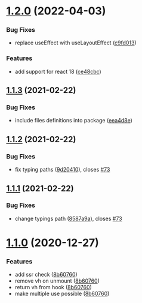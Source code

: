 # [1.2.0](https://github.com/dimazuien/react-viewport-height/compare/v1.1.3...v1.2.0) (2022-04-03)


### Bug Fixes

* replace useEffect with useLayoutEffect ([c9fd013](https://github.com/dimazuien/react-viewport-height/commit/c9fd013f64963070ea90faaa5afdd9d9efb1552a))


### Features

* add support for react 18 ([ce48cbc](https://github.com/dimazuien/react-viewport-height/commit/ce48cbc10959b42b21aa421f3ea6a4ba2104d70c))

## [1.1.3](https://github.com/dimazuien/react-viewport-height/compare/v1.1.2...v1.1.3) (2021-02-22)


### Bug Fixes

* include files definitions into package ([eea4d8e](https://github.com/dimazuien/react-viewport-height/commit/eea4d8e353935130c8e3b81397a76edbe0ace328))

## [1.1.2](https://github.com/dimazuien/react-viewport-height/compare/v1.1.1...v1.1.2) (2021-02-22)


### Bug Fixes

* fix typing paths ([9d20410](https://github.com/dimazuien/react-viewport-height/commit/9d204101a9dd1b2d57858db965838dcd971d019c)), closes [#73](https://github.com/dimazuien/react-viewport-height/issues/73)

## [1.1.1](https://github.com/dimazuien/react-viewport-height/compare/v1.1.0...v1.1.1) (2021-02-22)


### Bug Fixes

* change typings path ([8587a9a](https://github.com/dimazuien/react-viewport-height/commit/8587a9a84d374daf3c7fd5d43176e6da0596d8ef)), closes [#73](https://github.com/dimazuien/react-viewport-height/issues/73)

# [1.1.0](https://github.com/dimazuien/react-viewport-height/compare/v1.0.0...v1.1.0) (2020-12-27)

### Features

* add ssr check ([8b60760](https://github.com/dimazuien/react-viewport-height/commit/8b60760dd5a6a1c2059a591a2640511d09ab0e0a))
* remove vh on unmount ([8b60760](https://github.com/dimazuien/react-viewport-height/commit/8b60760dd5a6a1c2059a591a2640511d09ab0e0a))
* return vh from hook ([8b60760](https://github.com/dimazuien/react-viewport-height/commit/8b60760dd5a6a1c2059a591a2640511d09ab0e0a))
* make multiple use possible ([8b60760](https://github.com/dimazuien/react-viewport-height/commit/8b60760dd5a6a1c2059a591a2640511d09ab0e0a))

